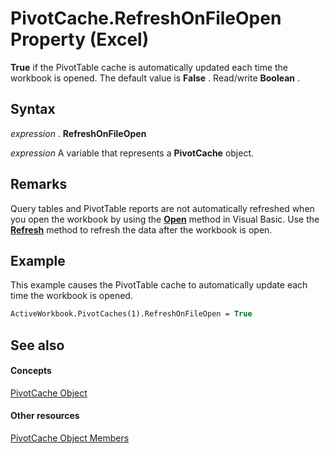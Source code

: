 
# PivotCache.RefreshOnFileOpen Property (Excel)

 **True** if the PivotTable cache is automatically updated each time the workbook is opened. The default value is **False** . Read/write **Boolean** .


## Syntax

 _expression_ . **RefreshOnFileOpen**

 _expression_ A variable that represents a **PivotCache** object.


## Remarks

Query tables and PivotTable reports are not automatically refreshed when you open the workbook by using the  **[Open](1d1c3fca-ae1a-0a91-65a2-6f3f0fb308a0.md)** method in Visual Basic. Use the **[Refresh](2833d199-342c-9e2e-d1f8-88c33a74bac6.md)** method to refresh the data after the workbook is open.


## Example

This example causes the PivotTable cache to automatically update each time the workbook is opened.


```vb
ActiveWorkbook.PivotCaches(1).RefreshOnFileOpen = True
```


## See also


#### Concepts


[PivotCache Object](c3d84ef1-f9e6-b1bc-cbf0-3ba8dfe17439.md)
#### Other resources


[PivotCache Object Members](113f1109-e1c9-2c6e-0581-9fba82f278dc.md)

